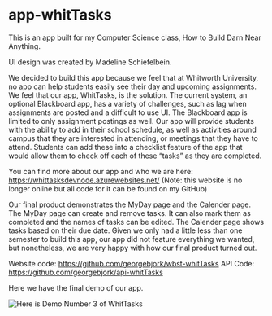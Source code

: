 # app-whitTasks

This is an app built for my Computer Science class, How to Build Darn Near Anything. 

UI design was created by Madeline Schiefelbein.

We decided to build this app because we feel that at Whitworth University, no app can help students easily see their day and upcoming assignments. We feel that our app, WhitTasks, is the solution. The current system, an optional Blackboard app, has a variety of challenges, such as lag when assignments are posted and a difficult to use UI. The Blackboard app is limited to only assignment postings as well. Our app will provide students with the ability to add in their school schedule, as well as activities around campus that they are interested in attending, or meetings that they have to attend. Students can add these into a checklist feature of the app that would allow them to check off each of these “tasks” as they are completed.

You can find more about our app and who we are here: https://whittasksdevnode.azurewebsites.net/ (Note: this website is no longer online but all code for it can be found on my GitHub)

Our final product demonstrates the MyDay page and the Calender page. The MyDay page can create and remove tasks. It can also mark them as completed and the names of tasks can be edited. The Calender page shows tasks based on their due date. Given we only had a little less than one semester to build this app, our app did not feature everything we wanted, but nonetheless, we are very happy with how our final product turned out.

Website code: https://github.com/georgebjork/wbst-whitTasks
API Code: https://github.com/georgebjork/api-whitTasks

Here we have the final demo of our app.

![Here is Demo Number 3 of WhitTasks](Final_Demo.gif)
